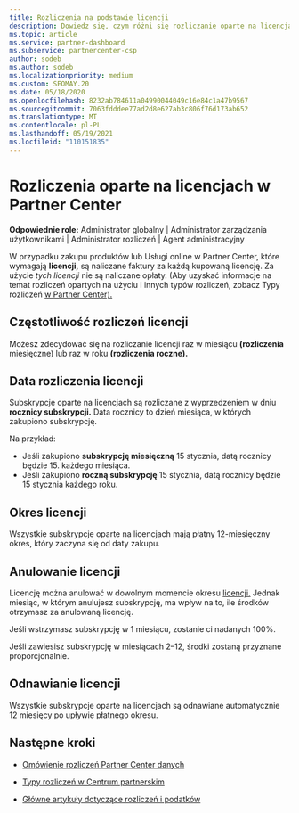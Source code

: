 ```yaml
---
title: Rozliczenia na podstawie licencji
description: Dowiedz się, czym różni się rozliczanie oparte na licencjach od rozliczeń opartych na użyciu w Partner Center, w tym jak są naliczane opłaty za licencję (a nie według użycia licencji).
ms.topic: article
ms.service: partner-dashboard
ms.subservice: partnercenter-csp
author: sodeb
ms.author: sodeb
ms.localizationpriority: medium
ms.custom: SEOMAY.20
ms.date: 05/18/2020
ms.openlocfilehash: 8232ab784611a04990044049c16e84c1a47b9567
ms.sourcegitcommit: 7063fdddee77ad2d8e627ab3c806f76d173ab652
ms.translationtype: MT
ms.contentlocale: pl-PL
ms.lasthandoff: 05/19/2021
ms.locfileid: "110151835"
---
```

# <a name="license-based-billing-in-partner-center"></a>Rozliczenia oparte na licencjach w Partner Center

**Odpowiednie role:** Administrator globalny | Administrator zarządzania użytkownikami | Administrator rozliczeń | Agent administracyjny

W przypadku zakupu produktów lub Usługi online w Partner Center, które wymagają **licencji,**  są naliczane faktury za każdą kupowaną licencję. Za użycie *tych licencji* nie są naliczane opłaty. (Aby uzyskać informacje na temat rozliczeń opartych na użyciu i innych typów rozliczeń, zobacz Typy rozliczeń [w Partner Center).](./billing-basics.md)

## <a name="license-billing-frequency"></a>Częstotliwość rozliczeń licencji

Możesz zdecydować się na rozliczanie licencji raz w miesiącu **(rozliczenia** miesięczne) lub raz w roku **(rozliczenia roczne).** 

## <a name="billing-date-for-licenses"></a>Data rozliczenia licencji

Subskrypcje oparte na licencjach są rozliczane z wyprzedzeniem w dniu **rocznicy subskrypcji.** Data rocznicy to dzień miesiąca, w których zakupiono subskrypcję.

Na przykład:

- Jeśli zakupiono **subskrypcję miesięczną** 15 stycznia, datą rocznicy będzie 15. każdego miesiąca.
- Jeśli zakupiono **roczną subskrypcję** 15 stycznia, datą rocznicy będzie 15 stycznia każdego roku.

## <a name="license-term"></a>Okres licencji

Wszystkie subskrypcje oparte na licencjach mają płatny 12-miesięczny okres, który zaczyna się od daty zakupu.

## <a name="license-cancellation"></a>Anulowanie licencji

Licencję można anulować w dowolnym momencie okresu [licencji.](#license-term) Jednak miesiąc, w którym anulujesz subskrypcję, ma wpływ na to, ile środków otrzymasz za anulowaną licencję.

Jeśli wstrzymasz subskrypcję w 1 miesiącu, zostanie ci nadanych 100%.

Jeśli zawiesisz subskrypcję w miesiącach 2–12, środki zostaną przyznane proporcjonalnie.

## <a name="license-renewal"></a>Odnawianie licencji

Wszystkie subskrypcje oparte na licencjach są odnawiane automatycznie 12 miesięcy po upływie płatnego okresu.

## <a name="next-steps"></a>Następne kroki

- [Omówienie rozliczeń Partner Center danych](billing-basics.md)

- [Typy rozliczeń w Centrum partnerskim](./billing-basics.md)

- [Główne artykuły dotyczące rozliczeń i podatków](billing.md)